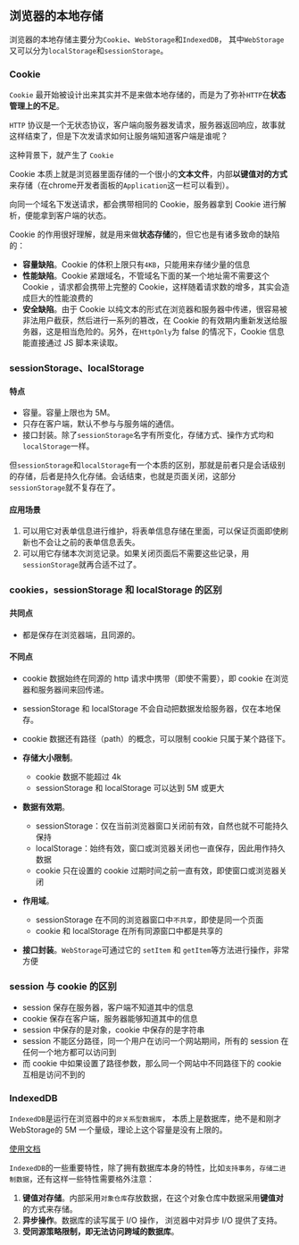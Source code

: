 ## 浏览器的本地存储

浏览器的本地存储主要分为`Cookie`、`WebStorage`和`IndexedDB`， 其中`WebStorage`又可以分为`localStorage`和`sessionStorage`。

### Cookie

`Cookie` 最开始被设计出来其实并不是来做本地存储的，而是为了弥补`HTTP`在**状态管理上的不足**。

`HTTP` 协议是一个无状态协议，客户端向服务器发请求，服务器返回响应，故事就这样结束了，但是下次发请求如何让服务端知道客户端是谁呢？

这种背景下，就产生了 `Cookie`

Cookie 本质上就是浏览器里面存储的一个很小的**文本文件**，内部**以键值对的方式**来存储（在chrome开发者面板的`Application`这一栏可以看到）。

向同一个域名下发送请求，都会携带相同的 Cookie，服务器拿到 Cookie 进行解析，便能拿到客户端的状态。

Cookie 的作用很好理解，就是用来做**状态存储**的，但它也是有诸多致命的缺陷的：

- **容量缺陷**。Cookie 的体积上限只有`4KB`，只能用来存储少量的信息
- **性能缺陷**。Cookie 紧跟域名，不管域名下面的某一个地址需不需要这个 Cookie ，请求都会携带上完整的 Cookie，这样随着请求数的增多，其实会造成巨大的性能浪费的
- **安全缺陷**。由于 Cookie 以纯文本的形式在浏览器和服务器中传递，很容易被非法用户截获，然后进行一系列的篡改，在 Cookie 的有效期内重新发送给服务器，这是相当危险的。另外，在`HttpOnly`为 false 的情况下，Cookie 信息能直接通过 JS 脚本来读取。

### sessionStorage、localStorage

#### 特点

- 容量。容量上限也为 5M。
- 只存在客户端，默认不参与与服务端的通信。
- 接口封装。除了`sessionStorage`名字有所变化，存储方式、操作方式均和`localStorage`一样。

但`sessionStorage`和`localStorage`有一个本质的区别，那就是前者只是会话级别的存储，后者是持久化存储。会话结束，也就是页面关闭，这部分`sessionStorage`就不复存在了。

#### 应用场景

1. 可以用它对表单信息进行维护，将表单信息存储在里面，可以保证页面即使刷新也不会让之前的表单信息丢失。
2. 可以用它存储本次浏览记录。如果关闭页面后不需要这些记录，用`sessionStorage`就再合适不过了。

### cookies，sessionStorage 和 localStorage 的区别

#### 共同点

- 都是保存在浏览器端，且同源的。

#### 不同点

- cookie 数据始终在同源的 http 请求中携带（即使不需要），即 cookie 在浏览器和服务器间来回传递。
- sessionStorage 和 localStorage 不会自动把数据发给服务器，仅在本地保存。
- cookie 数据还有路径（path）的概念，可以限制 cookie 只属于某个路径下。
- **存储大小限制**。
  - cookie 数据不能超过 4k
  - sessionStorage 和 localStorage 可以达到 5M 或更大
- **数据有效期**。
  - sessionStorage：仅在当前浏览器窗口关闭前有效，自然也就不可能持久保持
  - localStorage：始终有效，窗口或浏览器关闭也一直保存，因此用作持久数据
  - cookie 只在设置的 cookie 过期时间之前一直有效，即使窗口或浏览器关闭
- **作用域**。
  - sessionStorage 在不同的浏览器窗口中`不共享`，即使是同一个页面
  - cookie 和 localStorage 在所有同源窗口中都是共享的

- **接口封装**。`WebStorage`可通过它的 `setItem` 和 `getItem`等方法进行操作，非常方便

###  session 与 cookie 的区别

- session 保存在服务器，客户端不知道其中的信息
- cookie 保存在客户端，服务器能够知道其中的信息 
- session 中保存的是对象，cookie 中保存的是字符串  
- session 不能区分路径，同一个用户在访问一个网站期间，所有的 session 在任何一个地方都可以访问到
- 而 cookie 中如果设置了路径参数，那么同一个网站中不同路径下的 cookie 互相是访问不到的

### IndexedDB

`IndexedDB`是运行在浏览器中的`非关系型数据库`， 本质上是数据库，绝不是和刚才WebStorage的 5M 一个量级，理论上这个容量是没有上限的。

[使用文档](https://developer.mozilla.org/zh-CN/docs/Web/API/IndexedDB_API/Using_IndexedDB)

`IndexedDB`的一些重要特性，除了拥有数据库本身的特性，比如`支持事务`，`存储二进制数据`，还有这样一些特性需要格外注意：

1. **键值对存储**。内部采用`对象仓库`存放数据，在这个对象仓库中数据采用**键值对**的方式来存储。
2. **异步操作**。数据库的读写属于 I/O 操作， 浏览器中对异步 I/O 提供了支持。
3. **受同源策略限制，即无法访问跨域的数据库**。
